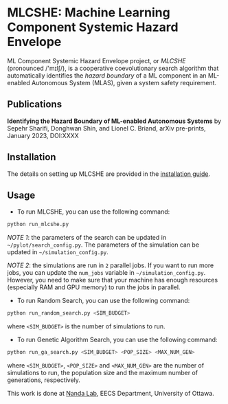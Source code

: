 # MLCSHE: Machine Learning Component Systemic Hazard Envelope

ML Component Systemic Hazard Envelope project, or *MLCSHE* (pronounced /'mɪlʃ/), is a cooperative coevolutionary search algorithm that automatically identifies the *hazard boundary* of a ML component in an ML-enabled Autonomous System (MLAS), given a system safety requirement.

## Publications

__Identifying the Hazard Boundary of ML-enabled Autonomous Systems__ by Sepehr Sharifi, Donghwan Shin, and Lionel C. Briand, arXiv pre-prints, January 2023, DOI:XXXX

## Installation

The details on setting up MLCSHE are provided in the [installation guide](INSTALL.md).

## Usage

- To run MLCSHE, you can use the following command:

```bash
python run_mlcshe.py
```

*NOTE 1*: the parameters of the search can be updated in `~/pylot/search_config.py`. The parameters of the simulation can be updated in `~/simulation_config.py`.

*NOTE 2*: the simulations are run in `2` parallel jobs. If you want to run more jobs, you can update the `num_jobs` variable in `~/simulation_config.py`. However, you need to make sure that your machine has enough resources (especially RAM and GPU memory) to run the jobs in parallel.

- To run Random Search, you can use the following command:

```bash
python run_random_search.py <SIM_BUDGET>
```

where `<SIM_BUDGET>` is the number of simulations to run.

- To run Genetic Algorithm Search, you can use the following command:

```bash
python run_ga_search.py <SIM_BUDGET> <POP_SIZE> <MAX_NUM_GEN>
```

where `<SIM_BUDGET>`, `<POP_SIZE>` and `<MAX_NUM_GEN>` are the number of simulations to run, the population size and the maximum number of generations, respectively.


This work is done at [Nanda Lab](https://www.nanda-lab.ca/), EECS Department, University of Ottawa.
